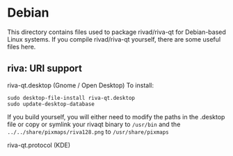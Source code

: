 
Debian
====================
This directory contains files used to package rivad/riva-qt
for Debian-based Linux systems. If you compile rivad/riva-qt yourself, there are some useful files here.

## riva: URI support ##


riva-qt.desktop  (Gnome / Open Desktop)
To install:

	sudo desktop-file-install riva-qt.desktop
	sudo update-desktop-database

If you build yourself, you will either need to modify the paths in
the .desktop file or copy or symlink your rivaqt binary to `/usr/bin`
and the `../../share/pixmaps/riva128.png` to `/usr/share/pixmaps`

riva-qt.protocol (KDE)

